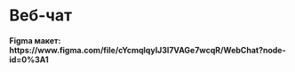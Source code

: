 <h1>Веб-чат</h1>
<h4>Figma макет: https://www.figma.com/file/cYcmqlqyIJ3I7VAGe7wcqR/WebChat?node-id=0%3A1</h4>